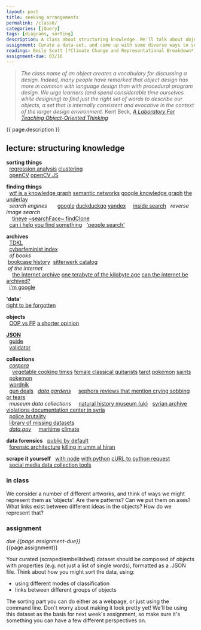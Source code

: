 ```yaml
---  
layout: post  
title: seeking arrangements  
permalink: /class6/  
categories: [jQuery]
tags: [diagrams, sorting]
description: A class about structuring knowledge. We'll talk about objects, data, libraries, scraping and the politics of taxonomy.
assignment: Curate a data-set, and come up with some diverse ways to sort it.
readings: Emily Scott [*Climate Change and Representational Breakdown*](https://averyreview.com/issues/16/archives-of-the-present-future)<br>Clayton Aldern [*Cartographers Without Borders*](https://logicmag.io/justice/cartographers-without-borders/)
assignment-due: 03/16
---  
```


> *The class name of an object creates a vocabulary for discussing a design. Indeed, many people have remarked that object design has more in common with language design than with procedural program design. We urge learners (and spend considerable time ourselves while designing) to find just the right set of words to describe our objects, a set that is internally consistent and evocative in the context of the larger design environment.*
> Kent Beck, [*A Laboratory For Teaching Object-Oriented Thinking*](http://worrydream.com/refs/Beck%20-%20%20A%20Laboratory%20For%20Teaching%20Object-Oriented%20Thinking.pdf)

{{ page.description }}

## lecture: structuring knowledge

**sorting things**  
  [regression analysis](https://en.m.wikipedia.org/wiki/Regression_analysis) [clustering](https://en.wikipedia.org/wiki/K-means_clustering)  
  [openCV](https://opencv.org) [openCV JS](https://docs.opencv.org/3.4/d5/d10/tutorial_js_root.html)  

**finding things**  
  [wtf is a knowledge graph](https://hackernoon.com/wtf-is-a-knowledge-graph-a16603a1a25f) [semantic networks](https://upload.wikimedia.org/wikipedia/commons/thumb/6/67/Semantic_Net.svg/640px-Semantic_Net.svg.png) [google knowledge graph](https://googleblog.blogspot.co.uk/2012/05/introducing-knowledge-graph-things-not.html) [the underlay](https://underlay.mit.edu)  
  *search engines*  
    [google]() [duckduckgo]() [yandex](https://yandex.com)
    [inside search](https://blog.google/products/search/)
  *reverse image search*  
    [tineye](https://tineye.com) [~searchFace~ findClone](https://www.bellingcat.com/resources/how-tos/2019/02/19/using-the-new-russian-facial-recognition-site-searchface-ru/)   
  [can i help you find something](http://rostenwoo.biz/index.php/abouthaystacks)
  ['people search'](https://docs.google.com/spreadsheets/d/1nDWmjCBvQE6N1TDv6RvAjo6oeSCRCIiWjG7502OG48I/edit#gid=0)

**archives**  
  [TDKL](http://www.tkdl.res.in)  
  [cyberfeminist index](https://docs.google.com/spreadsheets/d/1q_ZlbZhstBTfnZL4QP11ebivXgsvrf8shuG-QX146nw/edit?usp=sharing)  
  *of books*  
 [bookcase history](http://www.harvarddesignmagazine.org/issues/43/before-billy-a-brief-history-of-the-bookcase) 
 [sitterwerk catalog](https://www.sitterwerk-katalog.ch/books)  
 *of the internet*  
    [the internet archive](https://archive.org/index.php) [one terabyte of the kilobyte age](https://blog.geocities.institute) [can the internet be archived?](https://www.newyorker.com/magazine/2015/01/26/cobweb)  
  [i'm google](https://dinakelberman.tumblr.com)  

**'data'**  
[right to be forgotten](https://techcrunch.com/2014/07/04/digital-theatre/)  

**objects**  
  [OOP vs FP](https://www.codenewbie.org/blogs/object-oriented-programming-vs-functional-programming) [a shorter opinion](http://blog.fogus.me/2013/07/22/fp-vs-oo-from-the-trenches/)  

[**JSON**](https://www.json.org/json-en.html)  
  [guide](https://www.tutorialspoint.com/json/json_quick_guide.htm)  
  [validator](https://jsonformatter.curiousconcept.com)  

**collections**  
  [*corpora*](https://github.com/dariusk/corpora)  
    [vegetable cooking times](https://github.com/dariusk/corpora/blob/master/data/foods/vegetable_cooking_times.json) [female classical guitarists](https://github.com/dariusk/corpora/blob/master/data/music/female_classical_guitarists.json) [tarot](https://github.com/dariusk/corpora/blob/master/data/divination/tarot_interpretations.json) [pokemon](https://github.com/dariusk/corpora/blob/master/data/games/pokemon.json) [saints](https://github.com/dariusk/corpora/blob/master/data/religion/christian_saints.json)  
  [pokemon](https://github.com/fanzeyi/pokemon.json)  
  [wordnik](https://developer.wordnik.com/docs)  
  [gun deals](https://docs.google.com/spreadsheets/d/1UioHw4TSPUh1P4fRiVhuw9m66FTXNVL06s-2Tihal_o/edit#gid=0)
  [*data gardens*](https://github.com/everestpipkin/datagardens)
    [sephora reviews that mention crying sobbing or tears](https://github.com/everestpipkin/datagardens/tree/master/students/khanniie/5_newDataSet)  
  *museum data collections*
    [natural history museum (uk)](https://data.nhm.ac.uk)
  [syrian archive](https://syrianarchive.org/en/collections) [violations documentation center in syria](http://www.vdc-sy.info/index.php/en/martyrs)  
  [police brutality](https://www.theguardian.com/us-news/ng-interactive/2015/jun/01/the-counted-police-killings-us-database)  
  [library of missing datasets](http://mimionuoha.com/the-library-of-missing-datasets/)  
  [*data.gov*](https://www.data.gov)
    [maritime](https://www.data.gov/maritime/) [climate](https://catalog.data.gov/dataset?groups=climate5434&#topic=climate_navigation)

**data forensics**
  [public by default](https://publicbydefault.fyi)  
  [forensic architecture](https://forensic-architecture.org) [killing in umm al hiran](https://forensic-architecture.org/investigation/killing-in-umm-al-hiran)  

**scrape it yourself**
  [with node](https://www.freecodecamp.org/news/the-ultimate-guide-to-web-scraping-with-node-js-daa2027dcd3/) [with python](https://hackernoon.com/web-scraping-tutorial-with-python-tips-and-tricks-db070e70e071) [cURL to python request](https://curl.trillworks.com)  
  [social media data collection tools](http://socialmediadata.wikidot.com)


### in class  
We consider a number of different artworks, and think of ways we might represent them as 'objects'. Are there patterns? Can we put them on axes? What links exist between different ideas in the objects? How do we represent that?

### assignment  
*due {{page.assignment-due}}*<br>
{{page.assignment}}

Your curated (scraped/embellished) dataset should be composed of objects with properties (e.g. not just a list of single words), formatted as a .JSON file. Think about how you might sort the data, using:

* using different modes of classification
* links between different groups of objects

The sorting part you can do either as a webpage, or just using the command line. Don't worry about making it look pretty yet! We'll be using this dataset as the basis for next week's assignment, so make sure it's something you can have a few different perspectives on.
